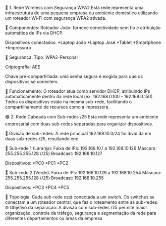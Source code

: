 🔵 1. Rede Wireless com Segurança WPA2
Esta rede representa uma infraestrutura de uma pequena empresa ou ambiente doméstico utilizando um roteador Wi-Fi com segurança WPA2 ativada.

🔧 Componentes:
Roteador João: fornece conectividade sem fio e atribuição automática de IPs via DHCP.

Dispositivos conectados:
*Laptop João
*Laptop José
*Tablet
*Smartphone
*Impressora

🔐 Segurança:
Tipo: WPA2-Personal

Criptografia: AES

Chave pré-compartilhada: uma senha segura é exigida para que os dispositivos se conectem.

🧠 Funcionamento:
O roteador atua como servidor DHCP, atribuindo IPs automaticamente dentro da rede local (ex: 192.168.0.100 - 192.168.0.150).
Todos os dispositivos estão na mesma sub-rede, facilitando o compartilhamento de recursos como a impressora.

🟢 2. Rede Cabeada com Sub-redes /25
Esta rede representa um ambiente empresarial com duas sub-redes separadas para organizar dispositivos.

🧩 Divisão de sub-redes:
A rede principal 192.168.10.0/24 foi dividida em duas sub-redes /25, resultando em:

🔸 Sub-rede 1 (Laranja):
Faixa de IPs: 192.168.10.1 a 192.168.10.126
Máscara: 255.255.255.128 (/25)
Broadcast: 192.168.10.127

Dispositivos:
*PC0
*PC1
*PC2

🔹 Sub-rede 2 (Verde):
Faixa de IPs: 192.168.10.129 a 192.168.10.254
Máscara: 255.255.255.128 (/25)
Broadcast: 192.168.10.255

Dispositivos:
*PC3
*PC4
*PC5

🔧 Topologia:
Cada sub-rede está conectada a um switch.
Os switches se conectam a um roteador central, que faz o roteamento entre as sub-redes.
🌐 Objetivo da separação:
A divisão com sub-redes /25 permite maior organização, controle de tráfego, segurança e segmentação da rede para diferentes departamentos ou áreas da empresa.

